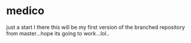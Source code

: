 # medico
just a start
I there this will be my first version of the branched repository from master...hope its going to work...lol..
